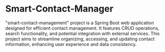 # Smart-Contact-Manager
"smart-contact-management" project is a Spring Boot web application designed for efficient contact management. It features CRUD operations, search functionality, and potential integration with external services. This project aims to streamline organizing, accessing, and updating contact information, enhancing user experience and data consistency.
